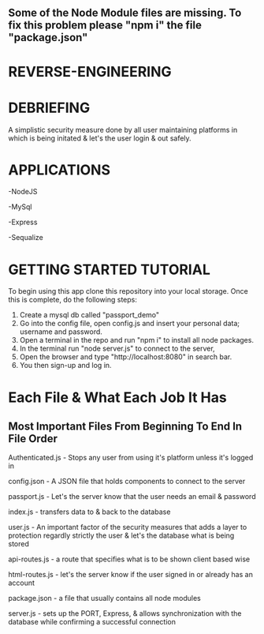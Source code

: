 
Some of the Node Module files are missing. To fix this problem please "npm i" the file "package.json"
-----------------------------------------------------------------------------------------------------

# REVERSE-ENGINEERING

# DEBRIEFING
A simplistic security measure done by all user maintaining platforms in which is being initated & let's the user login & out safely.


# APPLICATIONS

-NodeJS

-MySql

-Express

-Sequalize


# GETTING STARTED TUTORIAL
To begin using this app clone this repository into your local storage. Once this is complete, do the following steps:

1) Create a mysql db called "passport_demo" 
2) Go into the config file, open config.js and insert your personal data; username and password.
3) Open a terminal in the repo and run "npm i" to install all node packages.
4) In the terminal run "node server.js" to connect to the server,
5) Open the browser and type "http://localhost:8080" in search bar.
6) You then sign-up and log in.

# Each File & What Each Job It Has

Most Important Files From Beginning To End In File Order
------------------------------------------------------------

Authenticated.js - Stops any user from using it's platform unless it's logged in

config.json - A JSON file that holds components to connect to the server

passport.js - Let's the server know that the user needs an email & password

index.js - transfers data to & back to the database

user.js - An important factor of the security measures that adds a layer to protection regardly strictly the user & let's the database what is being stored

api-routes.js - a route that specifies what is to be shown client based wise

html-routes.js - let's the server know if the user signed in or already has an account

package.json - a file that usually contains all node modules

server.js - sets up the PORT, Express, & allows synchronization with the database while confirming a successful connection
